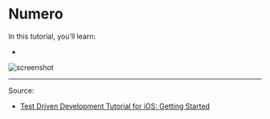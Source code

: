 # Numero

In this tutorial, you’ll learn: 

- 

![screenshot]()

---

Source:

- [Test Driven Development Tutorial for iOS: Getting Started](https://www.raywenderlich.com/185640/test-driven-development-tutorial)